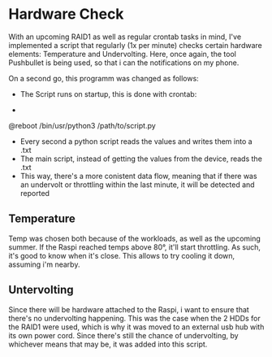 # Hardware Check
With an upcoming RAID1 as well as regular crontab tasks in mind, I've implemented a script that regularly (1x per minute) checks certain hardware elements: Temperature and Undervolting.
Here, once again, the tool Pushbullet is being used, so that i can the notifications on my phone.

On a second go, this programm was changed as follows:
- The Script runs on startup, this is done with crontab: 
- ```
@reboot /bin/usr/python3 /path/to/script.py
- Every second a python script reads the values and writes them into a .txt
- The main script, instead of getting the values from the device, reads the .txt
- This way, there's a more conistent data flow, meaning that if there was an undervolt or throttling within the last minute, it will be detected and reported

## Temperature
Temp was chosen both because of the workloads, as well as the upcoming summer. If the Raspi reached temps above 80°, it'll start throttling. As such, it's good to know when it's close. This allows to try cooling it down, assuming i'm nearby.

## Untervolting
Since there will be hardware attached to the Raspi, i want to ensure that there's no undervolting happening. This was the case when the 2 HDDs for the RAID1 were used, which is why it was moved to an external usb hub with its own power cord.
Since there's still the chance of undervolting, by whichever means that may be, it was added into this script.

